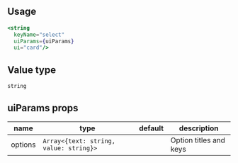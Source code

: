 ## Usage

```jsx
<string
  keyName="select"
  uiParams={uiParams}
  ui="card"/>
```

<!-- STORY -->

## Value type

```js
string
```

## uiParams props

<table>
  <thead>
    <tr>
      <th>name</th>
      <th>type</th>
      <th>default</th>
      <th>description</th>
    </tr>
  </thead>
  <tbody>
    <tr>
      <td>options</td>
      <td><code>Array<{text: string, value: string}></code></td>
      <td></td>
      <td>Option titles and keys</td>
    </tr>
  </tbody>
</table>
